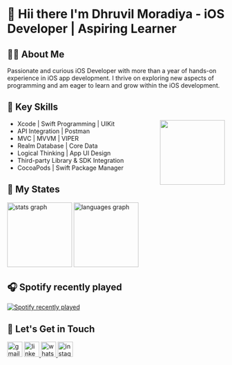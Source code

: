 <h1>👋 Hii there I'm Dhruvil Moradiya - iOS Developer | Aspiring Learner
</h1>

👨‍💻 About Me
------
Passionate and curious iOS Developer with more than a year of hands-on experience in iOS app development. I thrive on exploring new aspects of programming and am eager to learn and grow within the iOS development.

🚀 Key Skills
------
<img align="right" height="150" src="https://user-images.githubusercontent.com/74038190/213911110-aedbef38-a29f-4b6b-a65c-11608b4f75a5.gif"/>

- Xcode | Swift Programming | UIKit
- API Integration | Postman
- MVC | MVVM | VIPER
- Realm Database | Core Data
- Logical Thinking | App UI Design
- Third-party Library & SDK Integration
- CocoaPods | Swift Package Manager
  

  
###
🦄 My States
------------------
<div align="left">
  <img src="https://github-readme-stats.vercel.app/api?username=dhruvil989&hide_title=false&hide_rank=false&show_icons=true&include_all_commits=true&count_private=true&disable_animations=false&theme=codeSTACKr&locale=en&hide_border=false" height="150" alt="stats graph"  />
  <img src="https://github-readme-stats.vercel.app/api/top-langs?username=dhruvil989&locale=en&hide_title=false&layout=compact&card_width=320&langs_count=5&theme=codeSTACKr&hide_border=false" height="150" alt="languages graph"  />
</div>

🎧 Spotify recently played
------------------
<div align="left">
  <a href="https://open.spotify.com/user/31nbmnycnleywxzj7h6ibz5nhmpy">
    <img src="https://spotify-recently-played-readme.vercel.app/api?user=31nbmnycnleywxzj7h6ibz5nhmpy&count=5&unique=false" alt="Spotify recently played"  />
  </a>
</div>

###

📧 Let's Get in Touch
------------------
<div align="left">
  <a href="dhruvilmoradiya989@gmail.com" target="_blank" style="text-decoration: none;">
    <img src="https://img.shields.io/static/v1?message=Gmail&logo=gmail&label=&color=D14836&logoColor=white&labelColor=&style=for-the-badge" height="35" alt="gmail logo"/>
  </a>
  <a href="https://www.linkedin.com/in/dhruvil-moradiya/" target="_blank">
    <img src="https://img.shields.io/static/v1?message=LinkedIn&logo=linkedin&label=&color=0077B5&logoColor=white&labelColor=&style=for-the-badge" height="35" alt="linkedin logo"/>
  </a>
  <a href="https://api.whatsapp.com/send?phone=919978816292" target="_blank">
    <img src="https://img.shields.io/static/v1?message=Whatsapp&logo=whatsapp&label=&color=25D366&logoColor=white&labelColor=&style=for-the-badge" height="35" alt="whatsapp logo"/>
  </a>
  <a href="https://www.instagram.com/dhruvil_moradiya/" target="_blank">
    <img src="https://img.shields.io/static/v1?message=Instagram&logo=instagram&label=&color=E4405F&logoColor=white&labelColor=&style=for-the-badge" height="35" alt="instagram logo"/>
  </a>
</div>

###
